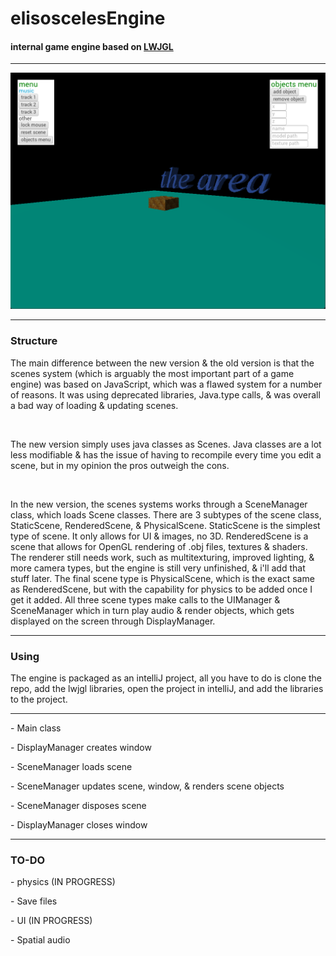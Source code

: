 <h1>elisoscelesEngine</h1>
  <h4>internal game engine based on <a href="https://www.lwjgl.org/">LWJGL</a></h4>

  <hr>

  <img src="example.png">

  <hr>

  <h3>Structure</h3>
  <p>The main difference between the new version & the old version is that the scenes system (which is arguably the most important part of a game engine) was based on JavaScript, which was a flawed system for a number of reasons. It was using deprecated libraries, Java.type calls, & was overall a bad way of loading & updating scenes.</p>
  <br>
  <p>The new version simply uses java classes as Scenes. Java classes are a lot less modifiable & has the issue of having to recompile every time you edit a scene, but in my opinion the pros outweigh the cons.</p>
  <br>
  <p>In the new version, the scenes systems works through a SceneManager class, which loads Scene classes. There are 3 subtypes of the scene class, StaticScene, RenderedScene, & PhysicalScene. StaticScene is the simplest type of scene. It only allows for UI & images, no 3D. RenderedScene is a scene that allows for OpenGL rendering of .obj files, textures & shaders. The renderer still needs work, such as multitexturing, improved lighting, & more camera types, but the engine is still very unfinished, & i'll add that stuff later. The final scene type is PhysicalScene, which is the exact same as RenderedScene, but with the capability for physics to be added once I get it added. All three scene types make calls to the UIManager & SceneManager which in turn play audio & render objects, which gets displayed on the screen through DisplayManager.</p>

<hr>

  <h3>Using</h3>
  <p>The engine is packaged as an intelliJ project, all you have to do is clone the repo, add the lwjgl libraries, open the project in intelliJ, and add the libraries to the project.</p>

<hr>
  <p>- Main class</p>
  <p>  - DisplayManager creates window</p>
  <p>    - SceneManager loads scene</p>
  <p>    - SceneManager updates scene, window, & renders scene objects</p>
  <p>    - SceneManager disposes scene</p>
  <p>    - DisplayManager closes window</p>

  <hr>

  <h3>TO-DO</h3>
  <p>  - physics (IN PROGRESS)</p>
  <p>  - Save files</p>
  <p>  - UI (IN PROGRESS)</p>
  <p>  - Spatial audio</p>
